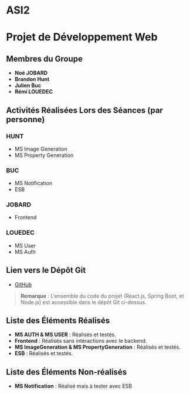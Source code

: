 # ASI2

Projet de Développement Web
===========================

Membres du Groupe
-----------------

-   **Noé JOBARD**  
-   **Brandon Hunt**  
-   **Julien Buc**  
-   **Rémi LOUEDEC**  

Activités Réalisées Lors des Séances (par personne)
---------------------------------------------------

### HUNT

-   MS Image Generation
-   MS Property Generation

### BUC

-   MS Notification
-   ESB

### JOBARD

-   Frontend

### LOUEDEC

-   MS User
-   MS Auth

Lien vers le Dépôt Git
----------------------

-   [GitHub](https://github.com/Ashersxm/ASI2.git)

> **Remarque** : L'ensemble du code du projet (React.js, Spring Boot, et Node.js) est accessible dans le dépôt Git ci-dessus.

Liste des Éléments Réalisés
---------------------------

-   **MS AUTH & MS USER** : Réalisés et testés.
-   **Frontend** : Réalisés sans intéractions avec le backend.
-   **MS ImageGeneration & MS PropertyGeneration** : Réalisés et testés.
-   **ESB** : Réalisés et testés.

Liste des Éléments Non-réalisés
-------------------------------

-   **MS Notification** : Réalisé mais à tester avec ESB

